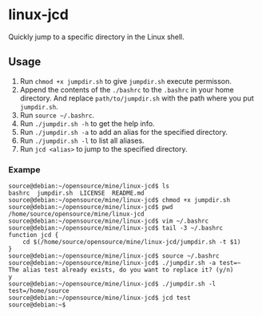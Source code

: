 # linux-jcd
Quickly jump to a specific directory in the Linux shell.

## Usage
1. Run `chmod +x jumpdir.sh` to give `jumpdir.sh` execute permisson.
2. Append the contents of the `./bashrc` to the `.bashrc` in your home directory. And replace `path/to/jumpdir.sh` with the path where you put `jumpdir.sh`.
3. Run `source ~/.bashrc`.
4. Run `./jumpdir.sh -h` to get the help info.
5. Run `./jumpdir.sh -a` to add an alias for the specified directory.
6. Run `./jumpdir.sh -l` to list all aliases.
7. Run `jcd <alias>` to jump to the specified directory.

### Exampe

```
source@debian:~/opensource/mine/linux-jcd$ ls
bashrc  jumpdir.sh  LICENSE  README.md
source@debian:~/opensource/mine/linux-jcd$ chmod +x jumpdir.sh 
source@debian:~/opensource/mine/linux-jcd$ pwd
/home/source/opensource/mine/linux-jcd
source@debian:~/opensource/mine/linux-jcd$ vim ~/.bashrc 
source@debian:~/opensource/mine/linux-jcd$ tail -3 ~/.bashrc 
function jcd {
	cd $(/home/source/opensource/mine/linux-jcd/jumpdir.sh -t $1)
}
source@debian:~/opensource/mine/linux-jcd$ source ~/.bashrc 
source@debian:~/opensource/mine/linux-jcd$ ./jumpdir.sh -a test=~
The alias test already exists, do you want to replace it? (y/n)
y
source@debian:~/opensource/mine/linux-jcd$ ./jumpdir.sh -l
test=/home/source
source@debian:~/opensource/mine/linux-jcd$ jcd test
source@debian:~$ 
```
